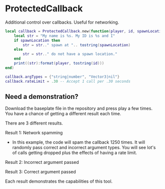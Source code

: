# ProtectedCallback
Additional control over callbacks. Useful for networking.

```lua
local callback = ProtectedCallback.new(function(player, id, spawnLocation)
    local str = "My name is %s. My ID is %s and I"
    if spawnLocation then
        str = str.." spawn at ".. tostring(spawnLocation)
    else
        str = str.." do not have a spawn location."
    end
    print((str):format(player, tostring(id)))
end)

callback.argTypes = {"string|number", "Vector3|nil"}
callback.rateLimit = .30 -- Accept 1 call per .30 seconds
```

## Need a demonstration?

Download the baseplate file in the repository
and press play a few times. You have a chance
of getting a different result each time.

There are 3 different results.

Result 1: Network spamming

- In this example, the code will spam the callback
1250 times. It will randomly pass correct and incorrect
argument types. You will see lot's of calls getting dropped
plus the effects of having a rate limit.

Result 2: Incorrect argument passed

Result 3: Correct argument passed
    
Each result demonstrates the capabilities of this
tool.
